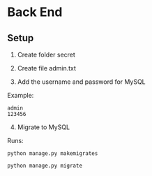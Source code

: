 # Back End

## Setup

1. Create folder secret

2. Create file admin.txt

3. Add the username and password for MySQL

Example:

```
admin
123456
```

4. Migrate to MySQL

Runs:

```
python manage.py makemigrates

python manage.py migrate
```